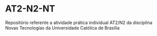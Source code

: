 # AT2-N2-NT
Repositório referente a atividade prática individual AT2/N2 da disciplina Novas Tecnologias da Universidade Católica de Brasília

